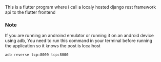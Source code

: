 This is a flutter program where i call a localy hosted django rest framework api to the flutter frontend



### Note

If you are running an androind emulator or running it on an android device using adb, You need to run this command in your terminal before running the application so it knows the post is localhost

```
adb reverse tcp:8000 tcp:8000

```